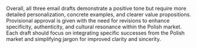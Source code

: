 Overall, all three email drafts demonstrate a positive tone but require more detailed personalization, concrete examples, and clearer value propositions. Provisional approval is given with the need for revisions to enhance specificity, authenticity, and cultural resonance within the Polish market. Each draft should focus on integrating specific successes from the Polish market and simplifying jargon for improved clarity and sincerity.